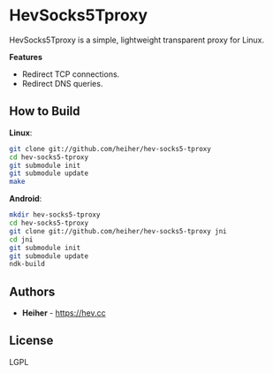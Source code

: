 # HevSocks5Tproxy

HevSocks5Tproxy is a simple, lightweight transparent proxy for Linux.

**Features**
* Redirect TCP connections.
* Redirect DNS queries.

## How to Build

**Linux**:
```bash
git clone git://github.com/heiher/hev-socks5-tproxy
cd hev-socks5-tproxy
git submodule init
git submodule update
make
```

**Android**:
```bash
mkdir hev-socks5-tproxy
cd hev-socks5-tproxy
git clone git://github.com/heiher/hev-socks5-tproxy jni
cd jni
git submodule init
git submodule update
ndk-build
```

## Authors
* **Heiher** - https://hev.cc

## License
LGPL

